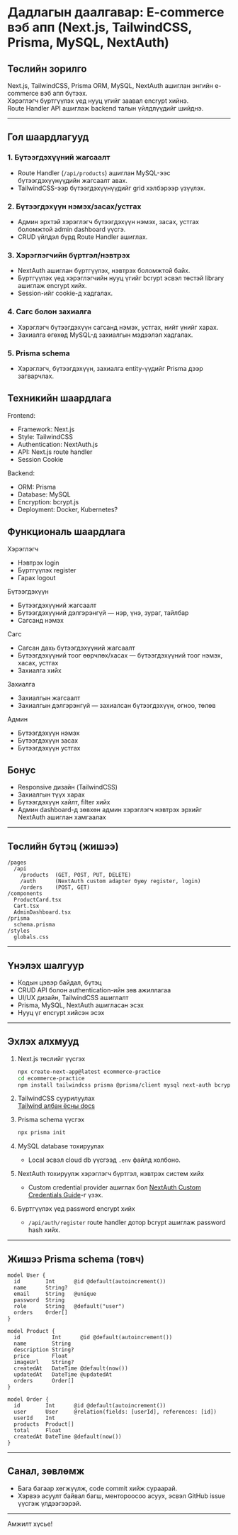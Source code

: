 # Дадлагын даалгавар: E-commerce вэб апп (Next.js, TailwindCSS, Prisma, MySQL, NextAuth)

## Төслийн зорилго

Next.js, TailwindCSS, Prisma ORM, MySQL, NextAuth ашиглан энгийн e-commerce вэб апп бүтээх.  
Хэрэглэгч бүртгүүлэх үед нууц үгийг заавал encrypt хийнэ.  
Route Handler API ашиглаж backend талын үйлдлүүдийг шийднэ.

---

## Гол шаардлагууд

### 1. **Бүтээгдэхүүний жагсаалт**

- Route Handler (`/api/products`) ашиглан MySQL-ээс бүтээгдэхүүнүүдийн жагсаалт авах.
- TailwindCSS-ээр бүтээгдэхүүнүүдийг grid хэлбэрээр үзүүлэх.

### 2. **Бүтээгдэхүүн нэмэх/засах/устгах**

- Админ эрхтэй хэрэглэгч бүтээгдэхүүн нэмэх, засах, устгах боломжтой admin dashboard үүсгэ.
- CRUD үйлдэл бүрд Route Handler ашиглах.

### 3. **Хэрэглэгчийн бүртгэл/нэвтрэх**

- NextAuth ашиглан бүртгүүлэх, нэвтрэх боломжтой байх.
- Бүртгүүлэх үед хэрэглэгчийн нууц үгийг bcrypt эсвэл төстэй library ашиглаж encrypt хийх.
- Session-ийг cookie-д хадгалах.

### 4. **Сагс болон захиалга**

- Хэрэглэгч бүтээгдэхүүн сагсанд нэмэх, устгах, нийт үнийг харах.
- Захиалга өгөхөд MySQL-д захиалгын мэдээлэл хадгалах.

### 5. **Prisma schema**

- Хэрэглэгч, бүтээгдэхүүн, захиалга entity-үүдийг Prisma дээр загварчлах.

## Техникийн шаардлага

Frontend:

- Framework: Next.js
- Style: TailwindCSS
- Authentication: NextAuth.js
- API: Next.js route handler
- Session Cookie

Backend:

- ORM: Prisma
- Database: MySQL
- Encryption: bcrypt.js
- Deployment: Docker, Kubernetes?

## Функциональ шаардлага

Хэрэглэгч

- Нэвтрэх login
- Бүртгүүлэх register
- Гарах logout

Бүтээгдэхүүн

- Бүтээгдэхүүний жагсаалт
- Бүтээгдэхүүний дэлгэрэнгүй — нэр, үнэ, зураг, тайлбар
- Сагсанд нэмэх

Сагс

- Сагсан дахь бүтээгдэхүүний жагсаалт
- Бүтээгдэхүүний тоог өөрчлөх/хасах — бүтээгдэхүүний тоог нэмэх, хасах, устгах
- Захиалга хийх

Захиалга

- Захиалгын жагсаалт
- Захиалгын дэлгэрэнгүй — захиалсан бүтээгдэхүүн, огноо, төлөв

Админ

- Бүтээгдэхүүн нэмэх
- Бүтээгдэхүүн засах
- Бүтээгдэхүүн устгах

## Бонус

- Responsive дизайн (TailwindCSS)
- Захиалгын түүх харах
- Бүтээгдэхүүн хайлт, filter хийх
- Админ dashboard-д зөвхөн админ хэрэглэгч нэвтрэх эрхийг NextAuth ашиглан хамгаалах

---

## Төслийн бүтэц (жишээ)

```
/pages
  /api
    /products  (GET, POST, PUT, DELETE)
    /auth      (NextAuth custom adapter буюу register, login)
    /orders    (POST, GET)
/components
  ProductCard.tsx
  Cart.tsx
  AdminDashboard.tsx
/prisma
  schema.prisma
/styles
  globals.css
```

---

## Үнэлэх шалгуур

- Кодын цэвэр байдал, бүтэц
- CRUD API болон authentication-ийн зөв ажиллагаа
- UI/UX дизайн, TailwindCSS ашиглалт
- Prisma, MySQL, NextAuth ашигласан эсэх
- Нууц үг encrypt хийсэн эсэх

---

## Эхлэх алхмууд

1. Next.js төслийг үүсгэх

    ```bash
    npx create-next-app@latest ecommerce-practice
    cd ecommerce-practice
    npm install tailwindcss prisma @prisma/client mysql next-auth bcrypt
    ```

2. TailwindCSS суурилуулах  
   [Tailwind албан ёсны docs](https://tailwindcss.com/docs/guides/nextjs)

3. Prisma schema үүсгэх

    ```bash
    npx prisma init
    ```

4. MySQL database тохируулах

    - Local эсвэл cloud db үүсгээд `.env` файлд холбоно.

5. NextAuth тохируулж хэрэглэгч бүртгэл, нэвтрэх систем хийх

    - Custom credential provider ашиглах бол [NextAuth Custom Credentials Guide](https://next-auth.js.org/providers/credentials)-г үзэх.

6. Бүртгүүлэх үед password encrypt хийх
    - `/api/auth/register` route handler дотор bcrypt ашиглаж password hash хийх.

---

## Жишээ Prisma schema (товч)

```prisma
model User {
  id        Int      @id @default(autoincrement())
  name      String?
  email     String   @unique
  password  String
  role      String   @default("user")
  orders    Order[]
}

model Product {
  id          Int      @id @default(autoincrement())
  name        String
  description String?
  price       Float
  imageUrl    String?
  createdAt   DateTime @default(now())
  updatedAt   DateTime @updatedAt
  orders      Order[]
}

model Order {
  id        Int      @id @default(autoincrement())
  user      User     @relation(fields: [userId], references: [id])
  userId    Int
  products  Product[]
  total     Float
  createdAt DateTime @default(now())
}
```

---

## Санал, зөвлөмж

- Бага багаар хөгжүүлж, code commit хийж сураарай.
- Хэрвээ асуулт байвал багш, ментороосоо асуух, эсвэл GitHub issue үүсгэж үлдээгээрэй.

---

Амжилт хүсье!
